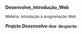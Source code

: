 **Desenvolve_Introdução_Web**
           
<sub>Matéria: introdução à programação Web

***Projeto Desenvolve-`Bom Despacho`***

